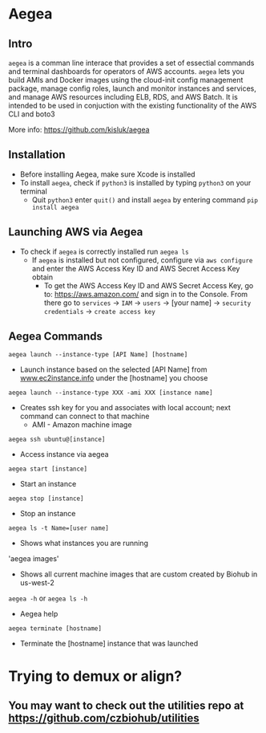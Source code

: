 # Aegea

## Intro
`aegea` is a comman line interace that provides a set of essectial commands and terminal dashboards for operators of AWS accounts. `aegea` lets you build AMIs and Docker images using the cloud-init config management package, manage config roles, launch and monitor instances and services, and manage AWS resources including ELB, RDS, and AWS Batch. It is intended to be used in conjuction with the existing functionality of the AWS CLI and boto3

More info: https://github.com/kisluk/aegea

## Installation
- Before installing Aegea, make sure Xcode is installed
- To install `aegea`, check if `python3` is installed by typing `python3` on your terminal
  - Quit `python3` enter `quit()` and install `aegea` by entering command `pip install aegea`

## Launching AWS via Aegea
  - To check if `aegea` is correctly installed run `aegea ls`
    - If `aegea` is installed but not configured, configure via `aws configure` and enter the AWS Access Key ID and AWS Secret Access Key obtain
      - To get the AWS Access Key ID and AWS Secret Access Key, go to: https://aws.amazon.com/ and sign in to the Console. From there go to `services` -> `IAM` -> `users` -> [your name] -> `security credentials` -> `create access key`

## Aegea Commands
`aegea launch --instance-type [API Name] [hostname]`
- Launch instance based on the selected [API Name] from www.ec2instance.info under the [hostname] you choose

`aegea launch --instance-type XXX -ami XXX [instance name]`
- Creates ssh key for you and associates with local account; next command can connect to that machine
  - AMI - Amazon machine image

`aegea ssh ubuntu@[instance]`
- Access instance via aegea

`aegea start [instance]`
- Start an instance

`aegea stop [instance]`
- Stop an instance

`aegea ls -t Name=[user name]`
- Shows what instances you are running

'aegea images'
- Shows all current machine images that are custom created by Biohub in us-west-2

`aegea -h` or `aegea ls -h`
- Aegea help

`aegea terminate [hostname]`
- Terminate the [hostname] instance that was launched


# Trying to demux or align?

## You may want to check out the utilities repo at https://github.com/czbiohub/utilities

